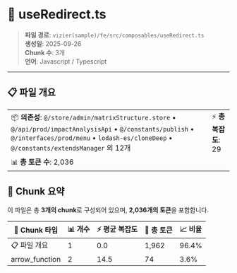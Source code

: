 # 📄 useRedirect.ts

> **파일 경로**: `vizier(sample)/fe/src/composables/useRedirect.ts`  
> **생성일**: 2025-09-26  
> **Chunk 수**: 3개  
> **언어**: Javascript / Typescript
---


## 📋 파일 개요

| | |
|--|--|
| 📦 **의존성**: `@/store/admin/matrixStructure.store` • `@/api/prod/impactAnalysisApi` • `@/constants/publish` • `@/interfaces/prod/menu` • `lodash-es/cloneDeep` • `@/constants/extendsManager` 외 12개 | ⚡ **총 복잡도**: 29 |
| 📊 **총 토큰 수**: 2,036 |  |






## 🧩 Chunk 요약

이 파일은 총 **3개의 chunk**로 구성되어 있으며, **2,036개의 토큰**을 포함합니다.

| 🧩 Chunk 타입 | 📊 개수 | ⚡ 평균 복잡도 | 📝 총 토큰 | 📈 비율 |
|---------------|--------|-------------|----------|--------|
| 📋 파일 개요 | 1 | 0.0 | 1,962 | 96.4% |
| arrow_function | 2 | 14.5 | 74 | 3.6% |

